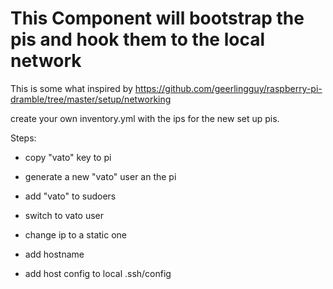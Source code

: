 # This Component will bootstrap the pis and hook them to the local network

This is some what inspired by https://github.com/geerlingguy/raspberry-pi-dramble/tree/master/setup/networking

create your own inventory.yml with the ips for the new set up pis.

Steps:

- copy "vato" key to pi
- generate a new "vato" user an the pi
- add "vato" to sudoers

- switch to vato user
- change ip to a static one
- add hostname
- add host config to local .ssh/config